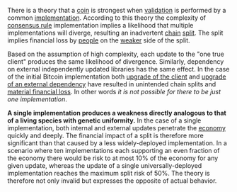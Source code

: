 There is a theory that a [coin](Glossary#coin) is strongest when [validation](Glossary#validation) is performed by a common [implementation](Glossary#implementation). According to this theory the complexity of [consensus rule](Glossary#consensus-rules) implementation implies a likelihood that multiple implementations will diverge, resulting an inadvertent [chain](Glossary#chain) [split](Glossary#split). The split implies financial loss by [people](Glossary#person) on the [weaker](Glossary#strong) side of the split.

Based on the assumption of high complexity, each update to the "one true client" produces the same likelihood of divergence. Similarly, dependency on external independently updated libraries has the same effect. In the case of the initial Bitcoin implementation both [upgrade of the client](https://github.com/bitcoin/bips/blob/master/bip-0050.mediawiki) and [upgrade of an external dependency](https://github.com/bitcoin/bips/blob/master/bip-0066.mediawiki#motivation) have resulted in unintended chain splits and [material financial loss](https://cointelegraph.com/news/miners-lost-over-50000-from-the-bitcoin-hardfork-last-weekend). In other words *it is not possible for there to be just one implementation*.

**A single implementation produces a weakness directly analogous to that of a living species with genetic uniformity.**  In the case of a single implementation, both internal and external updates penetrate the [economy](Glossary#economy) quickly and deeply. The financial impact of a split is therefore more significant than that caused by a less widely-deployed implementation. In a scenario where ten implementations each supporting an even fraction of the economy there would be risk to at most 10% of the economy for any given update, whereas the update of a single universally-deployed implementation reaches the maximum split risk of 50%. The theory is therefore not only invalid but expresses the opposite of actual behavior.
